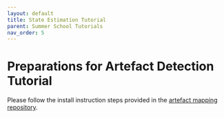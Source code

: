 ```yaml
---
layout: default
title: State Estimation Tutorial
parent: Summer School Tutorials
nav_order: 5
---
```


# Preparations for Artefact Detection Tutorial
Please follow the install instruction steps provided in the [artefact mapping repository](https://github.com/ethz-asl/artefact_mapping).

